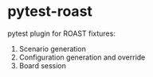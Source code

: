 # pytest-roast
pytest plugin for ROAST fixtures:

1. Scenario generation
2. Configuration generation and override
3. Board session
